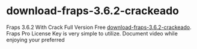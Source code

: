 # download-fraps-3.6.2-crackeado
Fraps 3.6.2 With Crack Full Version Free [download-fraps-3.6.2-crackeado](https://filescrackeado.com/download-fraps-3-6-2-crackeado/). Fraps Pro License Key is very simple to utilize. Document video while enjoying your preferred
